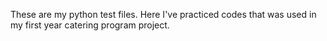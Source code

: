 These are my python test files. Here I've practiced codes that was used in my first year catering program project.
